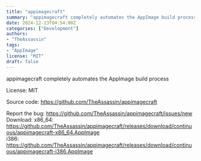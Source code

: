 ```yaml
---
title: "appimagecraft"
summary: "appimagecraft completely automates the AppImage build process"
date: 2024-12-23T04:54:00Z
categories: ["Development"]
authors:
- "TheAssassin"
tags: 
- "AppImage"
license: "MIT"
draft: false
---
```


appimagecraft completely automates the AppImage build process

License: MIT

Source code: <https://github.com/TheAssassin/appimagecraft>

Report the bug: <https://github.com/TheAssassin/appimagecraft/issues/new>  
Download:   x86_64: <https://github.com/TheAssassin/appimagecraft/releases/download/continuous/appimagecraft-x86_64.AppImage>  
            i386: <https://github.com/TheAssassin/appimagecraft/releases/download/continuous/appimagecraft-i386.AppImage>
